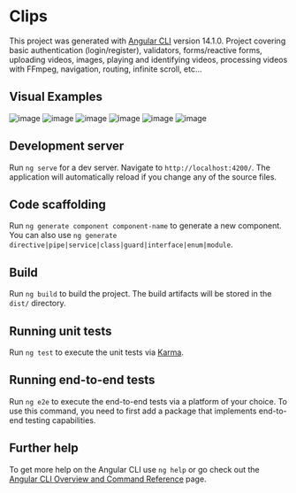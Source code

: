 # Clips

This project was generated with [Angular CLI](https://github.com/angular/angular-cli) version 14.1.0. Project covering basic authentication (login/register), validators, forms/reactive forms, uploading videos, images, playing and identifying videos, processing videos with FFmpeg, navigation, routing, infinite scroll, etc...

## Visual Examples
![image](https://imgur.com/DXRk5t4.png)
![image](https://imgur.com/xYo6CcR.png)
![image](https://imgur.com/5WL1zmI.png)
![image](https://imgur.com/NYB71WR.png)
![image](https://imgur.com/YI4MNwp.png)
![image](https://imgur.com/f6uyzzG.png)

## Development server

Run `ng serve` for a dev server. Navigate to `http://localhost:4200/`. The application will automatically reload if you change any of the source files.

## Code scaffolding

Run `ng generate component component-name` to generate a new component. You can also use `ng generate directive|pipe|service|class|guard|interface|enum|module`.

## Build

Run `ng build` to build the project. The build artifacts will be stored in the `dist/` directory.

## Running unit tests

Run `ng test` to execute the unit tests via [Karma](https://karma-runner.github.io).

## Running end-to-end tests

Run `ng e2e` to execute the end-to-end tests via a platform of your choice. To use this command, you need to first add a package that implements end-to-end testing capabilities.

## Further help

To get more help on the Angular CLI use `ng help` or go check out the [Angular CLI Overview and Command Reference](https://angular.io/cli) page.

